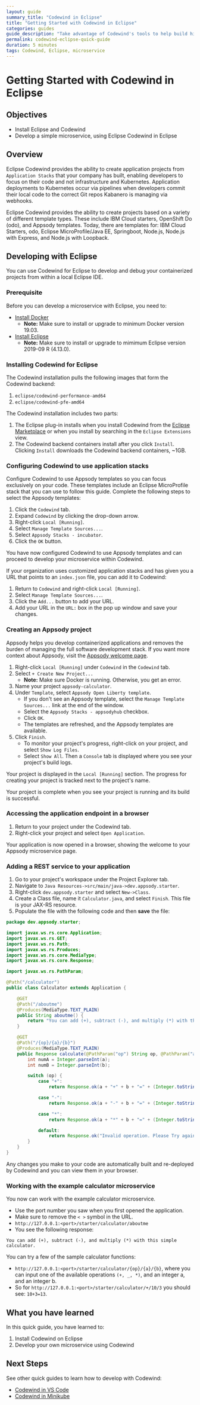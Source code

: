```yaml
---
layout: guide
summary_title: "Codewind in Eclipse"
title: "Getting Started with Codewind in Eclipse"
categories: guides
guide_description: "Take advantage of Codewind's tools to help build high quality cloud native applications regardless of which IDE or language you use."
permalink: codewind-eclipse-quick-guide
duration: 5 minutes
tags: Codewind, Eclipse, microservice
---
```


# Getting Started with Codewind in Eclipse

## Objectives
* Install Eclipse and Codewind
* Develop a simple microservice, using Eclipse Codewind in Eclipse


## Overview
Eclipse Codewind provides the ability to create application projects from `Application Stacks` that your company has built, enabling developers to focus on their code and not infrastructure and Kubernetes.  Application deployments to Kubernetes occur via pipelines when developers commit their local code to the correct Git repos Kabanero is managing via webhooks.

Eclipse Codewind provides the ability to create projects based on a variety of different template types.  These include IBM Cloud starters, OpenShift Do (odo), and Appsody templates. Today, there are templates for: IBM Cloud Starters, odo, Eclipse MicroProfile/Java EE, Springboot, Node.js, Node.js with Express, and Node.js with Loopback.

## Developing with Eclipse
You can use Codewind for Eclipse to develop and debug your containerized projects from within a local Eclipse IDE.

### Prerequisite
Before you can develop a microservice with Eclipse, you need to:

* [Install Docker](https://docs.docker.com/install/)
    * **Note:** Make sure to install or upgrade to minimum Docker version 19.03.
* [Install Eclipse](https://www.eclipse.org/downloads/packages/release/)
    * **Note:** Make sure to install or upgrade to mimimum Eclipse version 2019-09 R (4.13.0).

### Installing Codewind for Eclipse
The Codewind installation pulls the following images that form the Codewind backend:

1. `eclipse/codewind-performance-amd64`
2. `eclipse/codewind-pfe-amd64`

The Codewind installation includes two parts:

1. The Eclipse plug-in installs when you install Codewind from the [Eclipse Marketplace](https://marketplace.eclipse.org/content/codewind) or when you install by searching in the `Eclipse Extensions` view.
2. The Codewind backend containers install after you click `Install`. Clicking `Install` downloads the Codewind backend containers, ~1GB.

### Configuring Codewind to use application stacks
Configure Codewind to use Appsody templates so you can focus exclusively on your code. These templates include an Eclipse MicroProfile stack that you can use to follow this guide. Complete the following steps to select the Appsody templates:

1. Click the `Codewind` tab.
2. Expand `Codewind` by clicking the drop-down arrow.
3. Right-click `Local [Running]`.
4. Select `Manage Template Sources...`.
5. Select `Appsody Stacks - incubator`.
6. Click the `OK` button.

You have now configured Codewind to use Appsody templates and can proceed to develop your microservice within Codewind.

If your organization uses customized application stacks and has given you a URL that points to an `index.json` file, you can add it to Codewind:

1. Return to  `Codewind` and right-click `Local [Running]`.
2. Select `Manage Template Sources...`.
3. Click the `Add...` button to add your URL.
4. Add your URL in the `URL:` box in the pop up window and save your changes.

### Creating an Appsody project
Appsody helps you develop containerized applications and removes the burden of managing the full software development stack. If you want more context about Appsody, visit the [Appsody welcome page](https://appsody.dev/docs).

1. Right-click `Local [Running]` under `Codewind` in the `Codewind` tab.
2. Select `+ Create New Project...`
    * **Note:** Make sure Docker is running. Otherwise, you get an error.
3. Name your project `appsody-calculator`.
4. Under `Template`, select `Appsody Open Liberty template`. 
    * If you don't see an Appsody template, select the `Manage Template Sources...` link at the end of the window.
    * Select the `Appsody Stacks - appsodyhub` checkbox.
    * Click `OK`.
    * The templates are refreshed, and the Appsody templates are available.
5. Click `Finish`.
    * To monitor your project's progress, right-click on your project, and select `Show Log Files`.
    * Select `Show All`. Then a `Console` tab is displayed where you see your project's build logs.

Your project is displayed in the `Local [Running]` section. The progress for creating your project is tracked next to the project's name.

Your project is complete when you see your project is running and its build is successful.

### Accessing the application endpoint in a browser

1. Return to your project under the Codewind tab.
2. Right-click your project and select `Open Application`.

Your application is now opened in a browser, showing the welcome to your Appsody microservice page.

### Adding a REST service to your application

1. Go to your project's workspace under the Project Explorer tab.
2. Navigate to `Java Resources->src/main/java->dev.appsody.starter`.
3. Right-click `dev.appsody.starter` and select `New->Class`.
4. Create a Class file, name it `Calculator.java`, and select `Finish`. This file is your JAX-RS resource.
5. Populate the file with the following code and then **save** the file:

```java
package dev.appsody.starter;

import javax.ws.rs.core.Application;
import javax.ws.rs.GET;
import javax.ws.rs.Path;
import javax.ws.rs.Produces;
import javax.ws.rs.core.MediaType;
import javax.ws.rs.core.Response;

import javax.ws.rs.PathParam;

@Path("/calculator")
public class Calculator extends Application {

    @GET
    @Path("/aboutme")
    @Produces(MediaType.TEXT_PLAIN)
    public String aboutme() {
        return "You can add (+), subtract (-), and multiply (*) with this simple calculator.";
    }

    @GET
    @Path("/{op}/{a}/{b}")
    @Produces(MediaType.TEXT_PLAIN)
    public Response calculate(@PathParam("op") String op, @PathParam("a") String a, @PathParam("b") String b) {
        int numA = Integer.parseInt(a);
        int numB = Integer.parseInt(b);

        switch (op) {
            case "+":
                return Response.ok(a + "+" + b + "=" + (Integer.toString((numA + numB)))).build();

            case "-":
                return Response.ok(a + "-" + b + "=" + (Integer.toString((numA - numB)))).build();

            case "*":
                return Response.ok(a + "*" + b + "=" + (Integer.toString((numA * numB)))).build();

            default:
                return Response.ok("Invalid operation. Please Try again").build();
        }
    }
}
```
Any changes you make to your code are automatically built and re-deployed by Codewind and you can view them in your browser.

### Working with the example calculator microservice
You now can work with the example calculator microservice.

* Use the port number you saw when you first opened the application.
* Make sure to remove the `< >` symbol in the URL.
* `http://127.0.0.1:<port>/starter/calculator/aboutme`
* You see the following response:

```
You can add (+), subtract (-), and multiply (*) with this simple calculator.
```

You can try a few of the sample calculator functions:

* `http://127.0.0.1:<port>/starter/calculator/{op}/{a}/{b}`, where you can input one of the available operations `(+, _, *)`, and an integer a, and an integer b.
* So for `http://127.0.0.1:<port>/starter/calculator/+/10/3` you should see: `10+3=13`.

## What you have learned
In this quick guide, you have learned to:
1. Install Codewind on Eclipse
2. Develop your own microservice using Codewind

## Next Steps
See other quick guides to learn how to develop with Codewind:

* [Codewind in VS Code](codewind-vscode-quick-guide.html)
* [Codewind in Minikube](codewind-minikube-quick-guide.html)